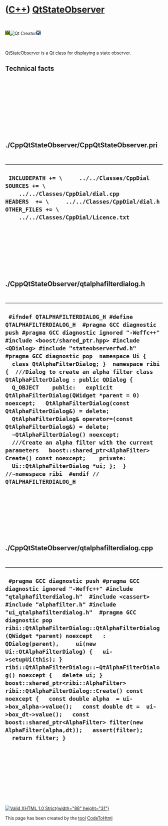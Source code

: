 



 

 

 

 

 

([C++](Cpp.htm)) [QtStateObserver](CppQtStateObserver.htm)
==========================================================

 

![Qt](PicQt.png)![Qt
Creator](PicQtCreator.png)![Lubuntu](PicLubuntu.png)

 

[QtStateObserver](CppQtStateObserver.htm) is a [Qt](CppQt.htm)
[class](CppClass.htm) for displaying a state observer.

Technical facts
---------------

 

 

 

 

 

 

./CppQtStateObserver/CppQtStateObserver.pri
-------------------------------------------

 

  --------------------------------------------------------------------------------------------------------------------------------------------------------------------------------------------------------
  ` INCLUDEPATH += \     ../../Classes/CppDial  SOURCES += \     ../../Classes/CppDial/dial.cpp  HEADERS  += \     ../../Classes/CppDial/dial.h  OTHER_FILES += \     ../../Classes/CppDial/Licence.txt`
  --------------------------------------------------------------------------------------------------------------------------------------------------------------------------------------------------------

 

 

 

 

 

./CppQtStateObserver/qtalphafilterdialog.h
------------------------------------------

 

  ---------------------------------------------------------------------------------------------------------------------------------------------------------------------------------------------------------------------------------------------------------------------------------------------------------------------------------------------------------------------------------------------------------------------------------------------------------------------------------------------------------------------------------------------------------------------------------------------------------------------------------------------------------------------------------------------------------------------------------------------------------------------------------------------------------------------------------------------------------------------------------------
  ` #ifndef QTALPHAFILTERDIALOG_H #define QTALPHAFILTERDIALOG_H  #pragma GCC diagnostic push #pragma GCC diagnostic ignored "-Weffc++" #include <boost/shared_ptr.hpp> #include <QDialog> #include "stateobserverfwd.h" #pragma GCC diagnostic pop  namespace Ui {   class QtAlphaFilterDialog; }  namespace ribi {  ///Dialog to create an alpha filter class QtAlphaFilterDialog : public QDialog {   Q_OBJECT    public:   explicit QtAlphaFilterDialog(QWidget *parent = 0) noexcept;   QtAlphaFilterDialog(const QtAlphaFilterDialog&) = delete;   QtAlphaFilterDialog& operator=(const QtAlphaFilterDialog&) = delete;   ~QtAlphaFilterDialog() noexcept;    ///Create an alpha filter with the current parameters   boost::shared_ptr<AlphaFilter> Create() const noexcept;    private:   Ui::QtAlphaFilterDialog *ui; };  } //~namespace ribi  #endif // QTALPHAFILTERDIALOG_H`
  ---------------------------------------------------------------------------------------------------------------------------------------------------------------------------------------------------------------------------------------------------------------------------------------------------------------------------------------------------------------------------------------------------------------------------------------------------------------------------------------------------------------------------------------------------------------------------------------------------------------------------------------------------------------------------------------------------------------------------------------------------------------------------------------------------------------------------------------------------------------------------------------

 

 

 

 

 

./CppQtStateObserver/qtalphafilterdialog.cpp
--------------------------------------------

 

  ---------------------------------------------------------------------------------------------------------------------------------------------------------------------------------------------------------------------------------------------------------------------------------------------------------------------------------------------------------------------------------------------------------------------------------------------------------------------------------------------------------------------------------------------------------------------------------------------------------------------------------------------------------------------------------------------------------------------------------------------------------------------
  ` #pragma GCC diagnostic push #pragma GCC diagnostic ignored "-Weffc++" #include "qtalphafilterdialog.h"  #include <cassert> #include "alphafilter.h" #include "ui_qtalphafilterdialog.h"  #pragma GCC diagnostic pop  ribi::QtAlphaFilterDialog::QtAlphaFilterDialog(QWidget *parent) noexcept   : QDialog(parent),     ui(new Ui::QtAlphaFilterDialog) {   ui->setupUi(this); }  ribi::QtAlphaFilterDialog::~QtAlphaFilterDialog() noexcept {   delete ui; }  boost::shared_ptr<ribi::AlphaFilter> ribi::QtAlphaFilterDialog::Create() const noexcept {   const double alpha  = ui->box_alpha->value();   const double dt =  ui->box_dt->value();   const boost::shared_ptr<AlphaFilter> filter(new AlphaFilter(alpha,dt));   assert(filter);   return filter; }`
  ---------------------------------------------------------------------------------------------------------------------------------------------------------------------------------------------------------------------------------------------------------------------------------------------------------------------------------------------------------------------------------------------------------------------------------------------------------------------------------------------------------------------------------------------------------------------------------------------------------------------------------------------------------------------------------------------------------------------------------------------------------------------

 

 

 

 

 





 

[![Valid XHTML 1.0 Strict](valid-xhtml10.png){width="88"
height="31"}](http://validator.w3.org/check?uri=referer)

This page has been created by the [tool](Tools.htm)
[CodeToHtml](ToolCodeToHtml.htm)
